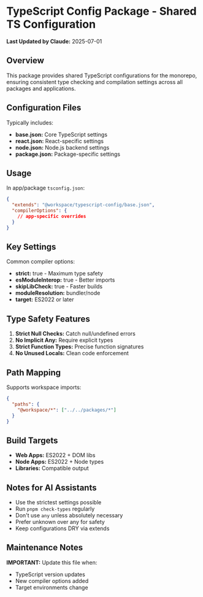 # TypeScript Config Package - Shared TS Configuration

**Last Updated by Claude:** 2025-07-01

## Overview

This package provides shared TypeScript configurations for the monorepo, ensuring consistent type checking and compilation settings across all packages and applications.

## Configuration Files

Typically includes:
- **base.json:** Core TypeScript settings
- **react.json:** React-specific settings
- **node.json:** Node.js backend settings
- **package.json:** Package-specific settings

## Usage

In app/package `tsconfig.json`:
```json
{
  "extends": "@workspace/typescript-config/base.json",
  "compilerOptions": {
    // app-specific overrides
  }
}
```

## Key Settings

Common compiler options:
- **strict:** true - Maximum type safety
- **esModuleInterop:** true - Better imports
- **skipLibCheck:** true - Faster builds
- **moduleResolution:** bundler/node
- **target:** ES2022 or later

## Type Safety Features

1. **Strict Null Checks:** Catch null/undefined errors
2. **No Implicit Any:** Require explicit types
3. **Strict Function Types:** Precise function signatures
4. **No Unused Locals:** Clean code enforcement

## Path Mapping

Supports workspace imports:
```json
{
  "paths": {
    "@workspace/*": ["../../packages/*"]
  }
}
```

## Build Targets

- **Web Apps:** ES2022 + DOM libs
- **Node Apps:** ES2022 + Node types
- **Libraries:** Compatible output

## Notes for AI Assistants

- Use the strictest settings possible
- Run `pnpm check-types` regularly
- Don't use `any` unless absolutely necessary
- Prefer unknown over any for safety
- Keep configurations DRY via extends

## Maintenance Notes

**IMPORTANT:** Update this file when:
- TypeScript version updates
- New compiler options added
- Target environments change